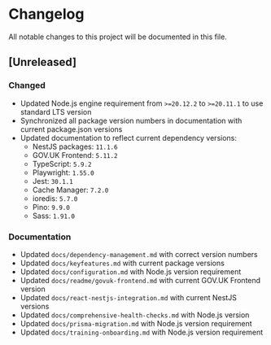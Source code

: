 # Changelog

All notable changes to this project will be documented in this file.

## [Unreleased]

### Changed
- Updated Node.js engine requirement from `>=20.12.2` to `>=20.11.1` to use standard LTS version
- Synchronized all package version numbers in documentation with current package.json versions
- Updated documentation to reflect current dependency versions:
  - NestJS packages: `11.1.6`
  - GOV.UK Frontend: `5.11.2`
  - TypeScript: `5.9.2`
  - Playwright: `1.55.0`
  - Jest: `30.1.1`
  - Cache Manager: `7.2.0`
  - ioredis: `5.7.0`
  - Pino: `9.9.0`
  - Sass: `1.91.0`

### Documentation
- Updated `docs/dependency-management.md` with correct version numbers
- Updated `docs/keyfeatures.md` with current package versions
- Updated `docs/configuration.md` with Node.js version requirement
- Updated `docs/readme/govuk-frontend.md` with current GOV.UK Frontend version
- Updated `docs/react-nestjs-integration.md` with current NestJS versions
- Updated `docs/comprehensive-health-checks.md` with Node.js version
- Updated `docs/prisma-migration.md` with Node.js version requirement
- Updated `docs/training-onboarding.md` with Node.js version requirement
